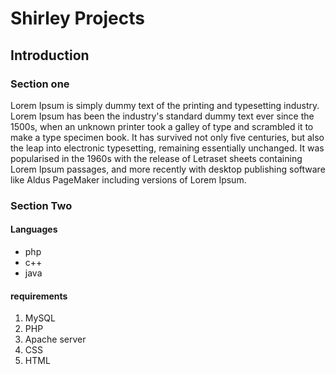# Shirley Projects
## Introduction
### Section one 
Lorem Ipsum is simply dummy text of the printing and typesetting industry. Lorem Ipsum has been the industry's standard dummy text ever since the 1500s, when an unknown printer took a galley of type and scrambled it to make a type specimen book. It has survived not only five centuries, but also the leap into electronic typesetting, remaining essentially unchanged. It was popularised in the 1960s with the release of Letraset sheets containing Lorem Ipsum passages, and more recently with desktop publishing software like Aldus PageMaker including versions of Lorem Ipsum.
### Section Two
#### Languages 
* php
* c++
* java 
#### requirements 
1. MySQL
2. PHP
3. Apache server
4. CSS
5. HTML
